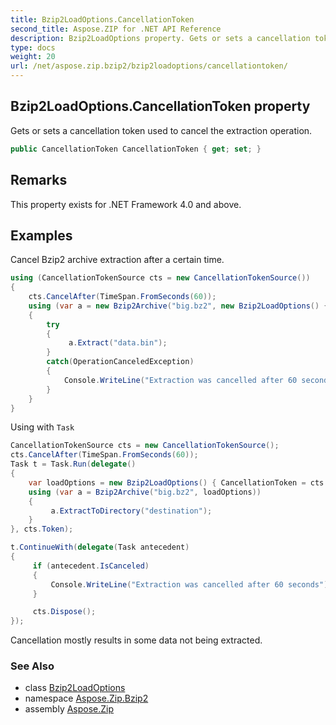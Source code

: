 ```yaml
---
title: Bzip2LoadOptions.CancellationToken
second_title: Aspose.ZIP for .NET API Reference
description: Bzip2LoadOptions property. Gets or sets a cancellation token used to cancel the extraction operation
type: docs
weight: 20
url: /net/aspose.zip.bzip2/bzip2loadoptions/cancellationtoken/
---
```

## Bzip2LoadOptions.CancellationToken property

Gets or sets a cancellation token used to cancel the extraction operation.

```csharp
public CancellationToken CancellationToken { get; set; }
```

## Remarks

This property exists for .NET Framework 4.0 and above.

## Examples

Cancel Bzip2 archive extraction after a certain time.

```csharp
using (CancellationTokenSource cts = new CancellationTokenSource())
{
    cts.CancelAfter(TimeSpan.FromSeconds(60)); 
    using (var a = new Bzip2Archive("big.bz2", new Bzip2LoadOptions() { CancellationToken = cts.Token }))
    {
        try
        {
             a.Extract("data.bin");
        }
        catch(OperationCanceledException)
        {
            Console.WriteLine("Extraction was cancelled after 60 seconds");
        }
    }
}
```

Using with `Task`

```csharp
CancellationTokenSource cts = new CancellationTokenSource();
cts.CancelAfter(TimeSpan.FromSeconds(60));
Task t = Task.Run(delegate()
{
    var loadOptions = new Bzip2LoadOptions() { CancellationToken = cts.Token };
    using (var a = Bzip2Archive("big.bz2", loadOptions))
    {
         a.ExtractToDirectory("destination");
    }
}, cts.Token);

t.ContinueWith(delegate(Task antecedent)
{
     if (antecedent.IsCanceled)
     {
         Console.WriteLine("Extraction was cancelled after 60 seconds");
     }

     cts.Dispose();
});
```

Cancellation mostly results in some data not being extracted.

### See Also

* class [Bzip2LoadOptions](../)
* namespace [Aspose.Zip.Bzip2](../../bzip2loadoptions/)
* assembly [Aspose.Zip](../../../)


